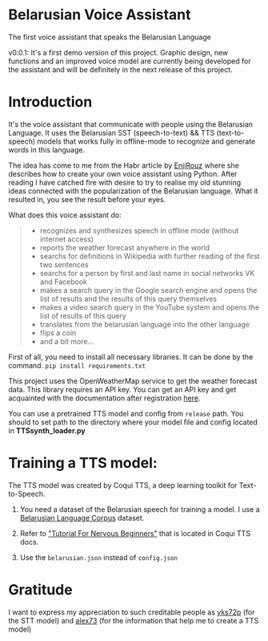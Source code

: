 # Belarusian Voice Assistant
The first voice assistant that speaks the Belarusian Language

v0.0.1: It's a first demo version of this project. Graphic design, new functions and an improved voice model are currently being developed for the assistant and will be definitely in the next release of this project.


# Introduction
It's the voice assistant that communicate with people using the Belarusian Language. It uses the Belarusian SST (speech-to-text) && TTS (text-to-speech) models that works fully in offline-mode to recognize and generate words in this language.

The idea has come to me from the Habr article by [EnjiRouz](https://github.com/EnjiRouz) where she describes how to create your own voice assistant using Python. After reading I have catched fire with desire to try to realise my old stunning ideas connected with the popularization of the Belarusian language.
What it resulted in, you see the result before your eyes.

What does this voice assistant do:

> - recognizes and synthesizes speech in offline mode (without internet access)</br>
> - reports the weather forecast anywhere in the world</br>
> - searchs for definitions in Wikipedia with further reading of the first two sentences</br>
> - searchs for a person by first and last name in social networks VK and Facebook</br>
> - makes a search query in the Google search engine and opens the list of results and the results of this query themselves</br>
> - makes a video search query in the YouTube system and opens the list of results of this query</br>
> - translates from the belarusian language into the other language</br>
> - flips a coin</br>
> - and a bit more...</br>

First of all, you need to install all necessary libraries. It can be done by the command.
```pip install requirements.txt```

This project uses the OpenWeatherMap service to get the weather forecast data. This library requires an API key. You can get an API key and get acquainted with the documentation after registration [here](https://pyowm.readthedocs.io/en/latest/v3/code-recipes.html).

You can use a pretrained TTS model and config from ```release``` path. You should to set path to the directory where your model file and config located in **TTSsynth_loader.py**

# Training a TTS model:

The TTS model was created by Coqui TTS, a deep learning toolkit for Text-to-Speech.
1. You need a dataset of the Belarusian speech for training a model. I use a [Belarusian Language Corpus](https://knihi.com/none/Korpus_bielaruskaha_maulennia_dla_trenirouki_niejronnych_sietak_zip.html) dataset.

2. Refer to ["Tutorial For Nervous Beginners"](https://tts.readthedocs.io/en/latest/tutorial_for_nervous_beginners.html) that is located in Coqui TTS docs.

3. Use the ```belarusian.json``` instead of ```config.json```

# Gratitude
I want to express my appreciation to such creditable people as [yks72p](https://github.com/yks72p/stt_be) (for the STT model) and [alex73](https://github.com/alex73) (for the information that help me to create a TTS model)
